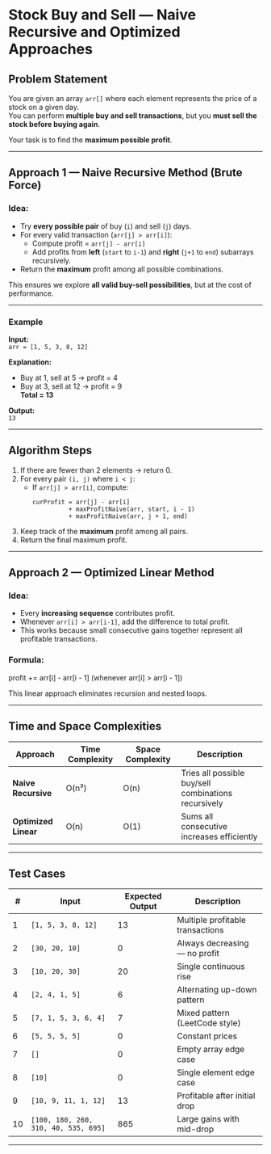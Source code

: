 # Stock Buy and Sell — Naive Recursive and Optimized Approaches

## Problem Statement
You are given an array `arr[]` where each element represents the price of a stock on a given day.  
You can perform **multiple buy and sell transactions**, but you **must sell the stock before buying again**.  

Your task is to find the **maximum possible profit**.

---

## Approach 1 — Naive Recursive Method (Brute Force)
### Idea:
- Try **every possible pair** of buy (`i`) and sell (`j`) days.
- For every valid transaction (`arr[j] > arr[i]`):
  - Compute profit = `arr[j] - arr[i]`
  - Add profits from **left** (`start` to `i-1`) and **right** (`j+1` to `end`) subarrays recursively.
- Return the **maximum** profit among all possible combinations.

This ensures we explore **all valid buy-sell possibilities**, but at the cost of performance.

---

### Example

**Input:**  
`arr = [1, 5, 3, 8, 12]`

**Explanation:**

- Buy at 1, sell at 5 → profit = 4  
- Buy at 3, sell at 12 → profit = 9  
**Total = 13**

**Output:**  
`13`

---

## Algorithm Steps

1. If there are fewer than 2 elements → return 0.
2. For every pair `(i, j)` where `i < j`:
   - If `arr[j] > arr[i]`, compute:
     ```
     curProfit = arr[j] - arr[i]
               + maxProfitNaive(arr, start, i - 1)
               + maxProfitNaive(arr, j + 1, end)
     ```
3. Keep track of the **maximum** profit among all pairs.
4. Return the final maximum profit.

---

## Approach 2 — Optimized Linear Method
### Idea:
- Every **increasing sequence** contributes profit.
- Whenever `arr[i] > arr[i-1]`, add the difference to total profit.
- This works because small consecutive gains together represent all profitable transactions.

### Formula:
profit += arr[i] - arr[i - 1] (whenever arr[i] > arr[i - 1])

This linear approach eliminates recursion and nested loops.

---

## Time and Space Complexities

| Approach | Time Complexity | Space Complexity | Description |
|-----------|----------------|------------------|--------------|
| **Naive Recursive** | O(n³) | O(n) | Tries all possible buy/sell combinations recursively |
| **Optimized Linear** | O(n) | O(1) | Sums all consecutive increases efficiently |

---

## Test Cases

| # | Input | Expected Output | Description |
|---|--------|----------------|--------------|
| 1 | `[1, 5, 3, 8, 12]` | 13 | Multiple profitable transactions |
| 2 | `[30, 20, 10]` | 0 | Always decreasing — no profit |
| 3 | `[10, 20, 30]` | 20 | Single continuous rise |
| 4 | `[2, 4, 1, 5]` | 6 | Alternating up-down pattern |
| 5 | `[7, 1, 5, 3, 6, 4]` | 7 | Mixed pattern (LeetCode style) |
| 6 | `[5, 5, 5, 5]` | 0 | Constant prices |
| 7 | `[]` | 0 | Empty array edge case |
| 8 | `[10]` | 0 | Single element edge case |
| 9 | `[10, 9, 11, 1, 12]` | 13 | Profitable after initial drop |
| 10 | `[100, 180, 260, 310, 40, 535, 695]` | 865 | Large gains with mid-drop |

---

